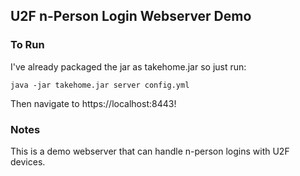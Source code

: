 
## U2F n-Person Login Webserver Demo

### To Run
I've already packaged the jar as takehome.jar so just run:

`java -jar takehome.jar server config.yml`

Then navigate to https://localhost:8443!

### Notes
This is a demo webserver that can handle n-person logins with U2F devices.